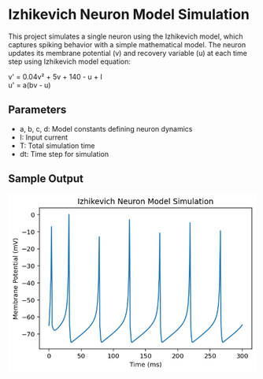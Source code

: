 # Izhikevich Neuron Model Simulation

This project simulates a single neuron using the Izhikevich model, which captures spiking behavior with a simple mathematical model.
The neuron updates its membrane potential (v) and recovery variable (u) at each time step using Izhikevich model equation:

v' = 0.04v² + 5v + 140 - u + I  
u' = a(bv - u)  

## Parameters

- a, b, c, d: Model constants defining neuron dynamics  
- I: Input current  
- T: Total simulation time  
- dt: Time step for simulation  

## Sample Output

![Neuron Simulation Plot](Izhikevich_model_plot.png)
